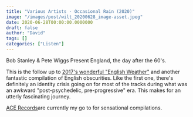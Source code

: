 ```yaml
---
title: "Various Artists - Occasional Rain (2020)"
image: "/images/post/wilt_20200628_image-asset.jpeg"
date: 2020-06-28T00:00:00.0000000
draft: false
author: "David"
tags: []
categories: ["Listen"]
---
```

 Bob Stanley & Pete Wiggs Present England, the day after the 60's.   
  
This is the follow up to [2017's wonderful "English Weather"](https://www.shutupandlisten.co.nz/what-im-listening-too/2017/6/18/various-artists-bob-stanley-pete-wiggs-present-english-weather-2017) and another fantastic compilation of English obscurities.  Like the first one, there's definitely an identity crisis going on for most of the tracks during what was an awkward "post-psychedelic, pre-progressive" era. This makes for an utterly fascinating journey.   
  
[ACE Records](https://acerecords.co.uk/)are currently my go to for sensational compilations.